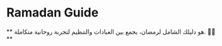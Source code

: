 # Ramadan Guide
** هو دليلك الشامل لرمضان، يجمع بين العبادات والتنظيم لتجربة روحانية متكاملة. 🌙✨ **

